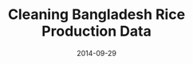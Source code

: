 ---
title: Cleaning Bangladesh Rice Production Data
date: 2014-09-29
tags: [data science, data cleansing, data wrangling, R programming]
excerpt: Clean it before using it
header:
    overlay_image: "../images/banner2.jpg"
    ocerlay_filter: rgba(0,0,0,0.5)
categories: "DataCleaning"
---